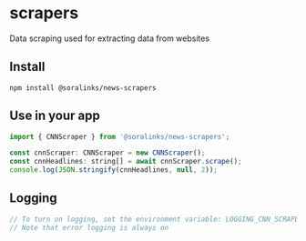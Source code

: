 # scrapers
Data scraping used for extracting data from websites

## Install

`npm install @soralinks/news-scrapers`

## Use in your app

```javascript
import { CNNScraper } from '@soralinks/news-scrapers';

const cnnScraper: CNNScraper = new CNNScraper();
const cnnHeadlines: string[] = await cnnScraper.scrape();
console.log(JSON.stringify(cnnHeadlines, null, 2));

```

## Logging
```javascript
// To turn on logging, set the environment variable: LOGGING_CNN_SCRAPER = 'on'
// Note that error logging is always on

```
